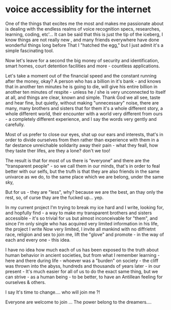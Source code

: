 # voice accessiblity for the internet


One of the things that excites me the most and makes me passionate about is dealing with the endless realms of voice recognition specs, researches, learning, coding, etc'... It can be said that this is just the tip of the iceberg, I know things are not really new , and many friends everywhere have done wonderful things long before That I "hatched the egg," but I just admit it's a simple fascinating tool. 

Now let's leave for a second the big money of security and identification, smart homes, court detention facilities and more - countless applications.

Let's take a moment out of the financial speed and the constant running after the money, okay? A person who has a billion in it's bank - and knows that in another ten minutes he is going to die, will give his entire billion in another ten minutes of respite - unless he / she is very unconnected to itself at all, and things are clear, known and simple.
Thank God we all see, taste and hear fine, but quietly, without making "unnecessary" noise, there are many, many brothers and sisters that for them it's a whole different story,  a whole different world, their encounter with a world very different from ours - a completely different experience, and I say the words very gently and carefully.

Most of us prefer to close our eyes, shat up our ears and interests, that's in order to divide ourselves from then rather than experience  with them in a far destance unreichable solidarity away their pain - what they feall, how they taste ther lifes, are they a lone? don't we too!

The result is that for most of us there is “everyone” and there are the "transparent people" - so we call them in our minds, that's in order to feal better with our selfs, but the trufh is that they are also friends in the same univarce as we do, to the same place which we are belong, under the same sky,

But for us - they are "less", why? because we are the best, an thay only the rest, so, of curse thay are the fucked up... yep.

In my current project I'm trying to break my ice hard and I write, looking for, and hopfully find - a way to make my transparent brothers and sisters accessible - it's so trivial for us but almost inconceivable for "them", and since I'm only single who has acquired very limited information in his life, the project I write Now very limited, I invite all mankind with no diffrietnt race, religion and sex to join me, lift the "glove" and promote - in the way of each and every one - this idea.

I have no idea how much each of us has been exposed to the truth about human behavior in ancient societies, but from what I remember learning - here and there during life - whoever was a "burden" on society - the cliff was thrown into the abyss, hundreds and thousands of years later - in our present - It's much easier for all of us to do the exact same thing, but we can strive - as a human being - to be better, to have an Antillean feeling for ourselves & others.

I say It's time to change.... 
who will join me ?!

Everyone are welcome to join ...
The power belong to the dreamers....
